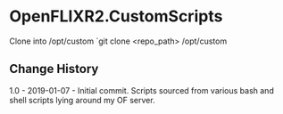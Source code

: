 # OpenFLIXR2.CustomScripts

Clone into /opt/custom
`git clone <repo_path> /opt/custom

## Change History
1.0 - 2019-01-07 - Initial commit.
Scripts sourced from various bash and shell scripts lying around my OF server.
